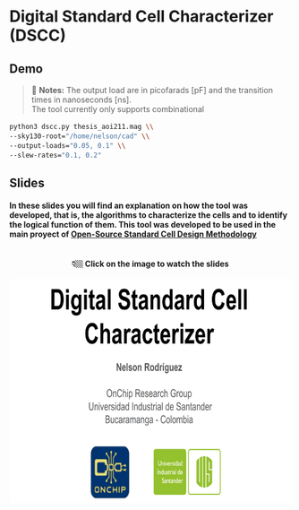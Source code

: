# Digital Standard Cell Characterizer (DSCC)  

## Demo

> 📌 **Notes:** 
> The output load are in picofarads [pF] and the transition times in nanoseconds [ns].  
> The tool currently only supports combinational

~~~ bash
python3 dscc.py thesis_aoi211.mag \\
--sky130-root="/home/nelson/cad" \\
--output-loads="0.05, 0.1" \\
--slew-rates="0.1, 0.2"
~~~

## Slides
#### In these slides you will find an explanation on how the tool was developed, that is, the algorithms to characterize the cells and to identify the logical function of them. This tool was developed to be used in the main proyect of [Open-Source Standard Cell Design Methodology](https://github.com/ledzeg/stdcell-methodology) 
<br>
<div align="center"><b >👇🏼 Click on the image to watch the slides</b></div>
<br>
<div align="center"><a href="https://docs.google.com/presentation/d/e/2PACX-1vSiSyyyWhbehkQ2xNrCZK2VOh_s4KmKSZHU7BYJNZw7zeUBU8BMkgzOVHIq0tX81F9O7TQF6yfjhio4/embed?start=true&loop=true&delayms=3000"><img src="slides_cover.png" frameborder="0" width="680" height="400" allowfullscreen="true" mozallowfullscreen="true" webkitallowfullscreen="true"></a></div>


